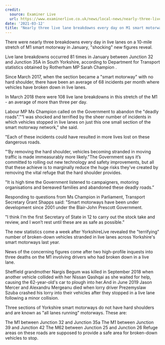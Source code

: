 ```yaml
---
credit:
  source: Examiner Live
  url: https://www.examinerlive.co.uk/news/local-news/nearly-three-live-lane-breakdowns-20111543
date: '2021-03-12'
title: "Nearly three live lane breakdowns every day on M1 smart motorway in January"
---
```

There were nearly three breakdowns every day in live lanes on a 10-mile stretch of M1 smart motorway in January, "shocking" new figures reveal.

Live lane breakdowns occurred 81 times in January between Junction 32 and Junction 35A in South Yorkshire, according to Department for Transport statistics obtained by Rotherham MP Sarah Champion .

Since March 2017, when the section became a "smart motorway" with no hard shoulder, there have been an average of 68 incidents per month where vehicles have broken down in live lanes.

In March 2018 there were 108 live lane breakdowns in this stretch of the M1 - an average of more than three per day.

Labour MP Ms Champion called on the Government to abandon the "deadly roads"."“I was shocked and terrified by the sheer number of incidents in which vehicles stopped in live lanes on just this one small section of the smart motorway network," she said.

"Each of these incidents could have resulted in more lives lost on these dangerous roads.

"‘By removing the hard shoulder, vehicles becoming stranded in moving traffic is made immeasurably more likely."The Government says it’s committed to rolling out new technology and safety improvements, but all that these achieve is to marginally reduce the huge risks they’ve created by removing the vital refuge that the hard shoulder provides.

"It is high time the Government listened to campaigners, motoring organisations and bereaved families and abandoned these deadly roads.”

Responding to questions from Ms Champion in Parliament, Transport Secretary Grant Shapps said: "Smart motorways have been under development since 2001 under the Blair-John Prescott Government.

"I think I’m the first Secretary of State in 12 to carry out the stock take and review, and I won’t rest until these are as safe as possible.”

The new statistics come a week after YorkshireLive revealed the "terrifying" number of broken-down vehicles stranded in live lanes across Yorkshire's smart motorways last year.

News of the concerning figures come after two high-profile inquests into three deaths on the M1 involving drivers who had broken down in a live lane.

Sheffield grandmother Nargis Begum was killed in September 2018 when another vehicle collided with her Nissan Qashqai as she waited for help, causing the 62-year-old's car to plough into her.And in June 2019 Jason Mercer and Alexandru Mergeanu died when lorry driver Prezemyslaw Szuba crashed his lorry into their vehicles after they stopped in a live lane following a minor collision.

Three sections of Yorkshire smart motorways do not have hard shoulders and are known as "all lanes running" motorways. These are:

The M1 between Junction 32 and Junction 35a
The M1 between Junction 39 and Junction 42
The M62 between Junction 25 and Junction 26
Refuge areas on these roads are supposed to provide a safe area for broken-down vehicles to stop.
